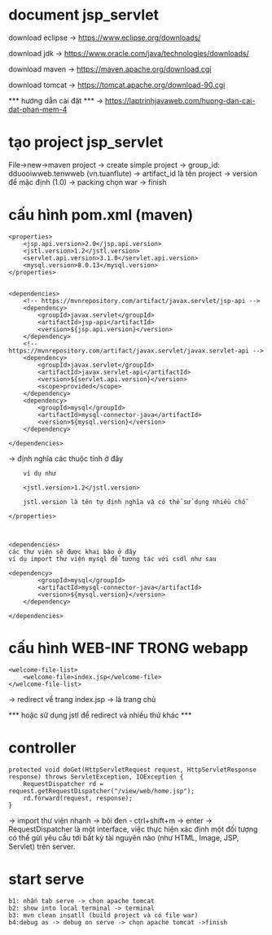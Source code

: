 # document jsp_servlet

download eclipse  -> https://www.eclipse.org/downloads/

download jdk      -> https://www.oracle.com/java/technologies/downloads/

download maven    -> https://maven.apache.org/download.cgi

download tomcat   -> https://tomcat.apache.org/download-90.cgi

*** hướng dẫn cài đặt ***
-> https://laptrinhjavaweb.com/huong-dan-cai-dat-phan-mem-4


# tạo project jsp_servlet
File->new->maven project -> create simple project -> group_id: dduooiwweb.tenwweb (vn.tuanflute) -> artifact_id là tên project -> version để mặc định (1.0) -> packing chọn war -> finish

# cấu hình pom.xml (maven)

    <properties>
		<jsp.api.version>2.0</jsp.api.version>
		<jstl.version>1.2</jstl.version>
		<servlet.api.version>3.1.0</servlet.api.version>
		<mysql.version>8.0.13</mysql.version>
	</properties>


	<dependencies>
		<!-- https://mvnrepository.com/artifact/javax.servlet/jsp-api -->
		<dependency>
			<groupId>javax.servlet</groupId>
			<artifactId>jsp-api</artifactId>
			<version>${jsp.api.version}</version>
		</dependency>
		<!-- https://mvnrepository.com/artifact/javax.servlet/javax.servlet-api -->
		<dependency>
			<groupId>javax.servlet</groupId>
			<artifactId>javax.servlet-api</artifactId>
			<version>${servlet.api.version}</version>
			<scope>provided</scope>
		</dependency>
		<dependency>
			<groupId>mysql</groupId>
			<artifactId>mysql-connector-java</artifactId>
			<version>${mysql.version}</version>
		</dependency>

	</dependencies>

-> 
    <properties> 
        định nghĩa các thuộc tính ở đây

        ví dụ như

        <jstl.version>1.2</jstl.version>

        jstl.version là tên tự định nghĩa và có thể sử dụng nhiều chỗ 

    </properties>



    <dependencies>
    các thư viện sẽ được khai báo ở đây 
    ví dụ import thư viện mysql để tương tác với csdl như sau

    <dependency>
			<groupId>mysql</groupId>
			<artifactId>mysql-connector-java</artifactId>
			<version>${mysql.version}</version>
		</dependency>

    </dependencies>


# cấu hình WEB-INF TRONG webapp
    <welcome-file-list>
		<welcome-file>index.jsp</welcome-file>
	</welcome-file-list>

-> redirect về trang index.jsp -> là trang chủ

 *** hoặc sử dụng jstl để redirect và nhiều thứ khác ***

# controller

    protected void doGet(HttpServletRequest request, HttpServletResponse response) throws ServletException, IOException {
		RequestDispatcher rd = request.getRequestDispatcher("/view/web/home.jsp");
		rd.forward(request, response);
	}

-> import thư viện nhanh -> bôi đen - ctrl+shift+m -> enter
-> RequestDispatcher là một interface, việc thực hiện xác định một đối tượng có thể gửi yêu cầu tới bất kỳ tài nguyên nào   (như HTML, Image, JSP, Servlet) trên server.

# start serve 

    b1: nhấn tab serve -> chọn apache tomcat 
    b2: show into local terminal -> terminal
    b3: mvn clean insatll (build project và có file war)
    b4:debug as -> debug on serve -> chọn apache tomcat ->finish
